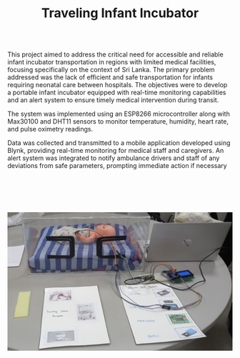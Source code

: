 <div align="center">
 <h1><strong>Traveling Infant Incubator </strong></h1>
</div>

<br><br>

This project aimed to address the critical need for accessible and reliable infant incubator 
transportation in regions with limited medical facilities, focusing specifically on the context 
of Sri Lanka. The primary problem addressed was the lack of efficient and safe transportation 
for infants requiring neonatal care between hospitals. The objectives were to develop a 
portable infant incubator equipped with real-time monitoring capabilities and an alert system 
to ensure timely medical intervention during transit. 
 
The system was implemented using an ESP8266 microcontroller along with Max30100 and 
DHT11 sensors to monitor temperature, humidity, heart rate, and pulse oximetry readings. 

Data was collected and transmitted to a mobile application developed using Blynk, providing 
real-time monitoring for medical staff and caregivers. 
An alert system was integrated to notify ambulance drivers and staff of any deviations from 
safe parameters, prompting immediate action if necessary

<br><br>
<br><br>

<p align="center">
  <img src="Images/Picture1.jpg" alt="Picture1" />
</p>

